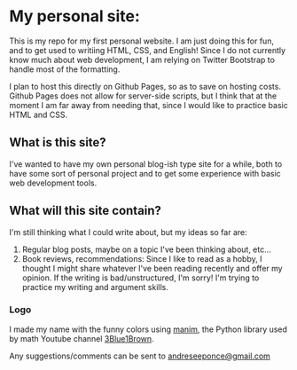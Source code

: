 # My personal site:

This is my repo for my first personal website. I am just doing this for fun, and
to get used to writiing HTML, CSS, and English! Since I do not currently know much
about web development, I am relying on Twitter Bootstrap to handle most of the 
formatting.

I plan to host this directly on Github Pages, so as to save on hosting costs. 
Github Pages does not allow for server-side scripts, but I think that at the 
moment I am far away from needing that, since I would like to practice basic
HTML and CSS. 

## What is this site?

I've wanted to have my own personal blog-ish type site for a while, both to 
have some sort of personal project and to get some  experience with basic
web development tools. 

## What will this site contain?

I'm still thinking what I could write about, but my ideas so far are:

1. Regular blog posts, maybe on a topic I've been thinking about, etc... 
2. Book reviews, recommendations: Since I like to read as a hobby,
I thought I might share whatever I've been reading recently and offer 
my opinion. If the writing is bad/unstructured, I'm sorry! I'm trying to
practice my writing and argument skills.

### Logo

I made my name with the funny colors using [manim](https://github.com/3bib/manim),
the Python library used by math Youtube channel 
[3Blue1Brown](https://youtube.com/channel/UCYO_jab_esuFRV4b17AJtAw).

Any suggestions/comments can be sent to andreseeponce@gmail.com
